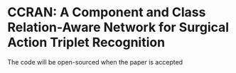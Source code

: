 # **CCRAN**:  A Component and Class Relation-Aware Network for Surgical Action Triplet Recognition
The code will be open-sourced when the paper is accepted

